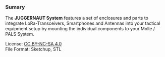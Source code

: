 ### Sumary
The **JUGGERNAUT System** features a set of enclosures and parts to integrate LoRa-Transceivers, Smartphones and Antennas into your tactical equipment setup by mounting the individual components to your Molle / PALS System.

License: [CC BY-NC-SA 4.0](https://creativecommons.org/licenses/by-nc-sa/4.0/)</br>
File Format: Sketchup, STL
